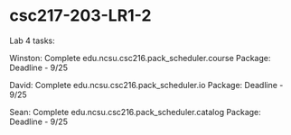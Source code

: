 # csc217-203-LR1-2
Lab 4 tasks:

Winston: 
Complete edu.ncsu.csc216.pack_scheduler.course Package: Deadline - 9/25

David:
Complete edu.ncsu.csc216.pack_scheduler.io Package: Deadline - 9/25

Sean:
Complete edu.ncsu.csc216.pack_scheduler.catalog Package: Deadline - 9/25
